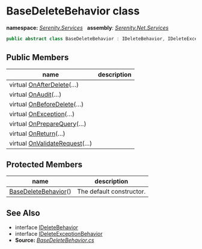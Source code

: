 # BaseDeleteBehavior class
**namespace:** *[Serenity.Services](../README.md#serenity.services-namespace)*   **assembly**: *[Serenity.Net.Services](../README.md)*

```csharp
public abstract class BaseDeleteBehavior : IDeleteBehavior, IDeleteExceptionBehavior
```

## Public Members

| name | description |
| --- | --- |
| virtual [OnAfterDelete](BaseDeleteBehavior/OnAfterDelete.md)(…) |  |
| virtual [OnAudit](BaseDeleteBehavior/OnAudit.md)(…) |  |
| virtual [OnBeforeDelete](BaseDeleteBehavior/OnBeforeDelete.md)(…) |  |
| virtual [OnException](BaseDeleteBehavior/OnException.md)(…) |  |
| virtual [OnPrepareQuery](BaseDeleteBehavior/OnPrepareQuery.md)(…) |  |
| virtual [OnReturn](BaseDeleteBehavior/OnReturn.md)(…) |  |
| virtual [OnValidateRequest](BaseDeleteBehavior/OnValidateRequest.md)(…) |  |

## Protected Members

| name | description |
| --- | --- |
| [BaseDeleteBehavior](BaseDeleteBehavior/BaseDeleteBehavior.md)() | The default constructor. |

## See Also

* interface [IDeleteBehavior](IDeleteBehavior.md)
* interface [IDeleteExceptionBehavior](IDeleteExceptionBehavior.md)
* **Source:** *[BaseDeleteBehavior.cs](https://github.com/serenity-is/Serenity/blob/master/src/Serenity.Net.Services/RequestHandlers/Delete/BaseDeleteBehavior.cs)*